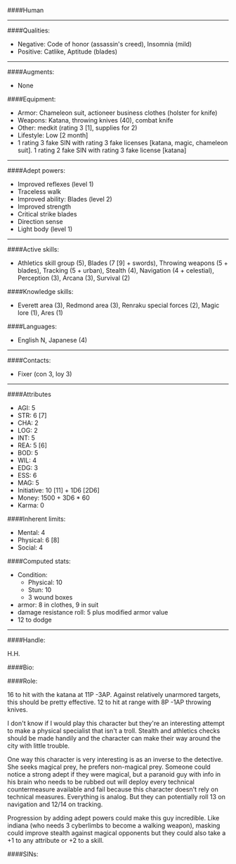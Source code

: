 ####Human
____
####Qualities:

- Negative: Code of honor (assassin's creed), Insomnia (mild)
- Positive: Catlike, Aptitude (blades)

____
####Augments:

- None

####Equipment:

- Armor: Chameleon suit, actioneer business clothes (holster for knife)
- Weapons: Katana, throwing knives (40), combat knife
- Other: medkit (rating 3 [1], supplies for 2)
- Lifestyle: Low [2 month]
- 1 rating 3 fake SIN with rating 3 fake licenses [katana, magic, chameleon suit]. 1 rating 2 fake SIN with rating 3 fake license [katana]

____
####Adept powers: 

- Improved reflexes (level 1)
- Traceless walk
- Improved ability: Blades (level 2)
- Improved strength
- Critical strike blades 
- Direction sense
- Light body (level 1)

____
####Active skills:

- Athletics skill group (5), Blades (7 [9] + swords), Throwing weapons (5 + blades), Tracking (5 + urban), Stealth (4), Navigation (4 + celestial), Perception (3), Arcana (3), Survival (2)

####Knowledge skills:

- Everett area (3), Redmond area (3), Renraku special forces (2), Magic lore (1), Ares (1)

####Languages:

- English N, Japanese (4)

____
####Contacts:

- Fixer (con 3, loy 3)

____
####Attributes

- AGI: 5
- STR: 6 [7]
- CHA: 2
- LOG: 2
- INT: 5
- REA: 5 [6]
- BOD: 5
- WIL: 4
- EDG: 3
- ESS: 6
- MAG: 5
- Initiative: 10 [11] + 1D6 [2D6]
- Money: 1500 + 3D6 * 60
- Karma: 0

####Inherent limits:

- Mental: 4
- Physical: 6 [8]
- Social: 4

####Computed stats:

- Condition:
	- Physical: 10
	- Stun: 10
	- 3 wound boxes
- armor: 8 in clothes, 9 in suit
- damage resistance roll: 5 plus modified armor value
- 12 to dodge

____
####Handle:

H.H.

####Bio:



####Role:

16 to hit with the katana at 11P -3AP. Against relatively unarmored targets, this should be pretty effective. 12 to hit at range with 8P -1AP throwing knives.

I don't know if I would play this character but they're an interesting attempt to make a physical specialist that isn't a troll. Stealth and athletics checks should be made handily and the character can make their way around the city with little trouble.

One way this character is very interesting is as an inverse to the detective. She seeks magical prey, he prefers non-magical prey. Someone could notice a strong adept if they were magical, but a paranoid guy with info in his brain who needs to be rubbed out will deploy every technical countermeasure available and fail because this character doesn't rely on technical measures. Everything is analog. But they can potentially roll 13 on navigation and 12/14 on tracking. 

Progression by adding adept powers could make this guy incredible. Like indiana (who needs 3 cyberlimbs to become a walking weapon), masking could improve stealth against magical opponents but they could also take a +1 to any attribute or +2 to a skill.

####SINs: